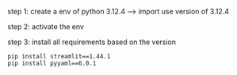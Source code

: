 step 1:
    create a env of python 3.12.4  --> import use version of 3.12.4

step 2:
    activate the env

step 3:
    install all requirements based on the version

    pip install streamlit==1.44.1
    pip install pyyaml==6.0.1
